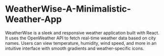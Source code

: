 # WeatherWise-A-Minimalistic-Weather-App
WeatherWise is a sleek and responsive weather application built with React. It uses the OpenWeather API to fetch real-time weather data based on city names. Users can view temperature, humidity, wind speed, and more in an intuitive interface with smooth gradients and weather-specific icons.
